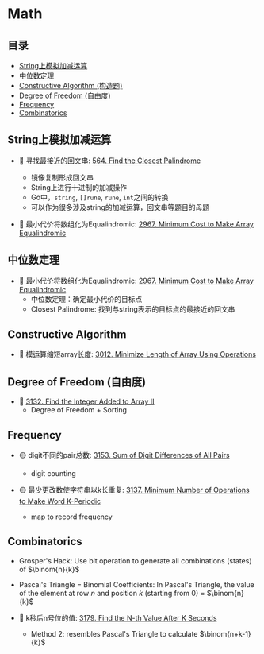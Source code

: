 # Math

## 目录
* [String上模拟加减运算](#string上模拟加减运算)
* [中位数定理](#中位数定理)
* [Constructive Algorithm (构造题)](#constructive-algorithm)
* [Degree of Freedom (自由度)](#degree-of-freedom)
* [Frequency](#frequency)
* [Combinatorics](#combinatorics)

## String上模拟加减运算
* :red_circle: 寻找最接近的回文串: [564. Find the Closest Palindrome](https://github.com/szhou12/leetcode-go/tree/main/leetcode/0564-Find-the-Closest-Palindrome)
    * 镜像复制形成回文串
    * String上进行十进制的加减操作
    * Go中，`string`, `[]rune`, `rune`, `int`之间的转换
    * 可以作为很多涉及string的加减运算，回文串等题目的母题

* :red_circle: 最小代价将数组化为Equalindromic: [2967. Minimum Cost to Make Array Equalindromic](https://github.com/szhou12/leetcode-go/tree/main/leetcode/2967-Minimum-Cost-to-Make-Array-Equalindromic)
    

## 中位数定理
* :red_circle: 最小代价将数组化为Equalindromic: [2967. Minimum Cost to Make Array Equalindromic](https://github.com/szhou12/leetcode-go/tree/main/leetcode/2967-Minimum-Cost-to-Make-Array-Equalindromic)
    * 中位数定理：确定最小代价的目标点
    * Closest Palindrome: 找到与string表示的目标点的最接近的回文串

## Constructive Algorithm
* :red_circle: 模运算缩短array长度: [3012. Minimize Length of Array Using Operations](https://github.com/szhou12/leetcode-go/tree/main/leetcode/3012-Minimize-Length-of-Array-Using-Operations)

## Degree of Freedom (自由度)
* :red_circle: [3132. Find the Integer Added to Array II](https://github.com/szhou12/leetcode-go/tree/main/leetcode/3132-Find-the-Integer-Added-to-Array-II)
    * Degree of Freedom + Sorting

## Frequency
* :yellow_circle: digit不同的pair总数: [3153. Sum of Digit Differences of All Pairs](https://github.com/szhou12/leetcode-go/tree/main/leetcode/3153-Sum-of-Digit-Differences-of-All-Pairs)
    * digit counting

* :yellow_circle: 最少更改数使字符串以k长重复: [3137. Minimum Number of Operations to Make Word K-Periodic](https://github.com/szhou12/leetcode-go/tree/main/leetcode/3137-Minimum-Number-of-Operations-to-Make-Word-K-Periodic)
    * map to record frequency

## Combinatorics
* Grosper's Hack: Use bit operation to generate all combinations (states) of $\binom{n}{k}$
* Pascal's Triangle = Binomial Coefficients: In Pascal's Triangle, the value of the element at row $n$ and position $k$ (starting from 0) = $\binom{n}{k}$

* :red_circle: k秒后n号位的值: [3179. Find the N-th Value After K Seconds](https://github.com/szhou12/leetcode-go/tree/main/leetcode/3179-Find-the-N-th-Value-After-K-Seconds)
    * Method 2: resembles Pascal's Triangle to calculate $\binom{n+k-1}{k}$